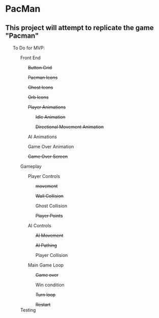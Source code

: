 # PacMan
<html>
  <section>
    <h2>This project will attempt to replicate the game "Pacman"</h2>
  </section>
  <section>
    <ul>To Do for MVP:
      <ul>Front End
        <ul><s>Button Grid</s></ul>
        <ul><s>Pacman Icons</s></ul>
        <ul><s>Ghost Icons</s></ul>
        <ul><s>Orb Icons</s></ul>
        <ul><s>Player Animations</s>
          <ul><s>Idle Animation</s></ul>
          <ul><s>Directional Movement Animation</s></ul>
        </ul>
        <ul>AI Animations</ul>
        <ul>Game Over Animation</ul>
        <ul><s>Game Over Screen</s></ul>
      </ul>
      <ul>Gameplay
        <ul>Player Controls
          <ul><s>movement</s></ul>
          <ul><s>Wall Collision</s></ul>
          <ul>Ghost Collision</ul>
          <ul><s>Player Points</s></ul>
      </ul>
      <ul>AI Controls
        <ul><s>AI Movement</s></ul>
        <ul><s>AI Pathing</s></ul>
        <ul>Player Collision</ul>
      </ul>
      <ul>Main Game Loop
        <ul><s>Game over</s></ul>
        <ul>Win condition</ul>
        <ul><s>Turn loop</s></ul>
        <ul><s>Restart</s></ul>
        </ul>
        Testing
  </section>
